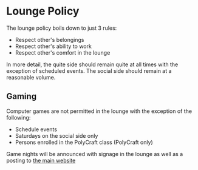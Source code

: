 # Lounge Policy

The lounge policy boils down to just 3 rules:

  * Respect other's belongings
  * Respect other's ability to work
  * Respect other's comfort in the lounge

In more detail, the quite side should remain quite at all times with the exception of scheduled events.  The social side should remain at a reasonable volume.

## Gaming
Computer games are not permitted in the lounge with the exception of the following:

  * Schedule events
  * Saturdays on the social side only
  * Persons enrolled in the PolyCraft class (PolyCraft only)

Game nights will be announced with signage in the lounge as well as a posting to [the main website](http://collegiumv.org)
